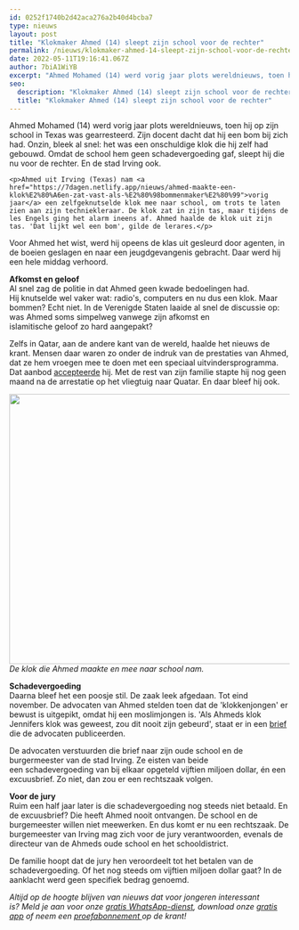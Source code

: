 ```yaml
---
id: 0252f1740b2d42aca276a2b40d4bcba7
type: nieuws
layout: post
title: "Klokmaker Ahmed (14) sleept zijn school voor de rechter"
permalink: /nieuws/klokmaker-ahmed-14-sleept-zijn-school-voor-de-rechter/
date: 2022-05-11T19:16:41.067Z
author: 7biA1WiYB
excerpt: "Ahmed Mohamed (14) werd vorig jaar plots wereldnieuws, toen hij op zijn school in Texas was gearresteerd. Zijn docent dacht dat hij een bom bij zich had. Onzin, bleek al snel: het was een onschuldige klok die hij zelf had gebouwd. Omdat de school hem geen schadevergoeding gaf, sleept hij die nu voor de rechter. En de stad Irving ook.   "
seo:
  description: "Klokmaker Ahmed (14) sleept zijn school voor de rechter"
  title: "Klokmaker Ahmed (14) sleept zijn school voor de rechter"
---
```

Ahmed Mohamed (14) werd vorig jaar plots wereldnieuws, toen hij op zijn school in Texas was gearresteerd. Zijn docent dacht dat hij een bom bij zich had. Onzin, bleek al snel: het was een onschuldige klok die hij zelf had gebouwd. Omdat de school hem geen schadevergoeding gaf, sleept hij die nu voor de rechter. En de stad Irving ook.   

    <p>Ahmed uit Irving (Texas) nam <a href="https://7dagen.netlify.app/nieuws/ahmed-maakte-een-klok%E2%80%A6en-zat-vast-als-%E2%80%98bommenmaker%E2%80%99">vorig jaar</a> een zelfgeknutselde klok mee naar school, om trots te laten zien aan zijn techniekleraar. De klok zat in zijn tas, maar tijdens de les Engels ging het alarm ineens af. Ahmed haalde de klok uit zijn tas. 'Dat lijkt wel een bom', gilde de lerares.</p>
<p>Voor Ahmed het wist, werd hij opeens de klas uit gesleurd door agenten, in de boeien geslagen en naar een jeugdgevangenis gebracht. Daar werd hij een hele middag verhoord. </p>
<p><strong>Afkomst en geloof</strong><br>Al snel zag de politie in dat Ahmed geen kwade bedoelingen had. Hij knutselde wel vaker wat: radio's, computers en nu dus een klok. Maar bommen? Echt niet. In de Verenigde Staten laaide al snel de discussie op: was Ahmed soms simpelweg vanwege zijn afkomst en islamitische geloof zo hard aangepakt? </p>
<p>Zelfs in Qatar, aan de andere kant van de wereld, haalde het nieuws de krant. Mensen daar waren zo onder de indruk van de prestaties van Ahmed, dat ze hem vroegen mee te doen met een speciaal uitvindersprogramma. Dat aanbod <a href="https://7dagen.netlify.app/nieuws/klokkenmaker-ahmed-14-verhuist-naar-qatar">accepteerde</a> hij. Met de rest van zijn familie stapte hij nog geen maand na de arrestatie op het vliegtuig naar Quatar. En daar bleef hij ook. </p>
<p><div class="media media-element-container media-default"><div id="file-21032" class="file file-image file-image-jpeg">

        
  
  <div class="content">
    <img title="Foto: AFP" height="485" width="800" class="media-element file-default" src="https://7dagen.netlify.app/sites/default/files/ANP-34166105.jpg" alt="">  </div>

  
</div>
</div><em>De klok die Ahmed maakte en mee naar school nam. </em>
<p><strong>Schadevergoeding</strong><br>Daarna bleef het een poosje stil. De zaak leek afgedaan. Tot eind november. De advocaten van Ahmed stelden toen dat de 'klokkenjongen' er bewust is uitgepikt, omdat hij een moslimjongen is. 'Als Ahmeds klok Jennifers klok was geweest, zou dit nooit zijn gebeurd', staat er in een <a href="https://www.scribd.com/document/290862747/City-of-Irving-Demand-Letter">brief </a>die de advocaten publiceerden. </p>
<p>De advocaten verstuurden die brief naar zijn oude school en de burgermeester van de stad Irving. Ze eisten van beide een schadevergoeding van bij elkaar opgeteld vijftien miljoen dollar, én een excuusbrief. Zo niet, dan zou er een rechtszaak volgen. </p>
<p><strong>Voor de jury</strong><br>Ruim een half jaar later is die schadevergoeding nog steeds niet betaald. En de excuusbrief? Die heeft Ahmed nooit ontvangen. De school en de burgemeester willen niet meewerken. En dus komt er nu een rechtszaak. De burgemeester van Irving mag zich voor de jury verantwoorden, evenals de directeur van de Ahmeds oude school en het schooldistrict. </p>
<p>De familie hoopt dat de jury hen veroordeelt tot het betalen van de schadevergoeding. Of het nog steeds om vijftien miljoen dollar gaat? In de aanklacht werd geen specifiek bedrag genoemd. </p>
<p><em>Altijd op de hoogte blijven van nieuws dat voor jongeren interessant is? Meld je aan voor onze <a href="https://7dagen.netlify.app/whatsapp">gratis WhatsApp-dienst</a>, download onze <a href="https://7dagen.netlify.app/app">gratis app</a> of neem een <a href="https://abonneren.sevendays.nl/abonneren/abonnementen/ae/artikel">proefabonnement </a>op de krant!</em></p>  
